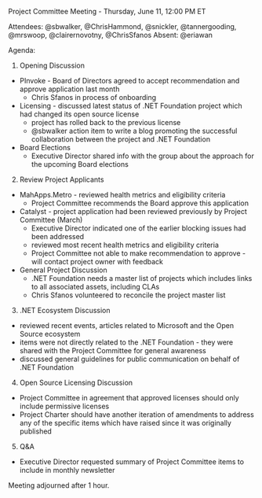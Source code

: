 Project Committee Meeting - Thursday, June 11, 12:00 PM ET

Attendees: @sbwalker, @ChrisHammond, @snickler, @tannergooding, @mrswoop, @clairernovotny, @ChrisSfanos
Absent: @eriawan

Agenda:

1. Opening Discussion

- PInvoke - Board of Directors agreed to accept recommendation and approve application last month 
  - Chris Sfanos in process of onboarding
- Licensing - discussed latest status of .NET Foundation project which had changed its open source license
  - project has rolled back to the previous license
  - @sbwalker action item to write a blog promoting the successful collaboration between the project and .NET Foundation
- Board Elections
  - Executive Director shared info with the group about the approach for the upcoming Board elections

2. Review Project Applicants

-  MahApps.Metro - reviewed health metrics and eligibility criteria
   - Project Committee recommends the Board approve this application
- Catalyst - project application had been reviewed previously by Project Committee (March)
  - Executive Director indicated one of the earlier blocking issues had been addressed
  - reviewed most recent health metrics and eligibility criteria
  - Project Committee not able to make recommendation to approve - will contact project owner with feedback
- General Project Discussion
  - .NET Foundation needs a master list of projects which includes links to all associated assets, including CLAs
  - Chris Sfanos volunteered to reconcile the project master list

3. .NET Ecosystem Discussion

- reviewed recent events, articles related to Microsoft and the Open Source ecosystem
- items were not directly related to the .NET Foundation - they were shared with the Project Committee for general awareness
- discussed general guidelines for public communication on behalf of .NET Foundation

4. Open Source Licensing Discussion

- Project Committee in agreement that approved licenses should only include permissive licenses
- Project Charter should have another iteration of amendments to address any of the specific items which have raised since it was originally published

5. Q&A

- Executive Director requested summary of Project Committee items to include in monthly newsletter

Meeting adjourned after 1 hour.